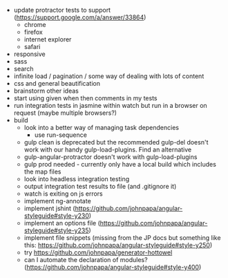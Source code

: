 - update protractor tests to support (https://support.google.com/a/answer/33864)
	- chrome
	- firefox
	- internet explorer
	- safari	
- responsive
- sass
- search
- infinite load / pagination / some way of dealing with lots of content
- css and general beautification
- brainstorm other ideas
- start using given when then comments in my tests
- run integration tests in jasmine within watch but run in a browser on request (maybe multiple browsers?)
- build
	- look into a better way of managing task dependencies
		- use run-sequence
	- gulp clean is deprecated but the recommended gulp-del doesn't work with our handy gulp-load-plugins. Find an alternative
	- gulp-angular-protractor doesn't work with gulp-load-plugins
	- gulp prod needed - currently only have a local build which includes the map files
	- look into headless integration testing
	- output integration test results to file (and .gitignore it)
	- watch is exiting on js errors
	- implement ng-annotate
	- implement jshint (https://github.com/johnpapa/angular-styleguide#style-y230)
	- implement an options file (https://github.com/johnpapa/angular-styleguide#style-y235)
	- implement file snippets (missing from the JP docs but something like this: https://github.com/johnpapa/angular-styleguide#style-y250)
	- try https://github.com/johnpapa/generator-hottowel
	- can I automate the declaration of modules? (https://github.com/johnpapa/angular-styleguide#style-y400)
